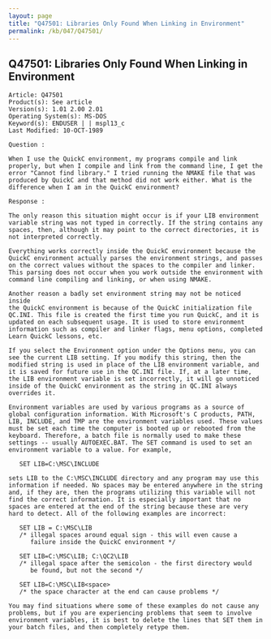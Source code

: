 ```yaml
---
layout: page
title: "Q47501: Libraries Only Found When Linking in Environment"
permalink: /kb/047/Q47501/
---
```


## Q47501: Libraries Only Found When Linking in Environment

	Article: Q47501
	Product(s): See article
	Version(s): 1.01 2.00 2.01
	Operating System(s): MS-DOS
	Keyword(s): ENDUSER | | mspl13_c
	Last Modified: 10-OCT-1989
	
	Question :
	
	When I use the QuickC environment, my programs compile and link
	properly, but when I compile and link from the command line, I get the
	error "Cannot find library." I tried running the NMAKE file that was
	produced by QuickC and that method did not work either. What is the
	difference when I am in the QuickC environment?
	
	Response :
	
	The only reason this situation might occur is if your LIB environment
	variable string was not typed in correctly. If the string contains any
	spaces, then, although it may point to the correct directories, it is
	not interpreted correctly.
	
	Everything works correctly inside the QuickC environment because the
	QuickC environment actually parses the environment strings, and passes
	on the correct values without the spaces to the compiler and linker.
	This parsing does not occur when you work outside the environment with
	command line compiling and linking, or when using NMAKE.
	
	Another reason a badly set environment string may not be noticed inside
	the QuickC environment is because of the QuickC initialization file
	QC.INI. This file is created the first time you run QuickC, and it is
	updated on each subsequent usage. It is used to store environment
	information such as compiler and linker flags, menu options, completed
	Learn QuickC lessons, etc.
	
	If you select the Environment option under the Options menu, you can
	see the current LIB setting. If you modify this string, then the
	modified string is used in place of the LIB environment variable, and
	it is saved for future use in the QC.INI file. If, at a later time,
	the LIB environment variable is set incorrectly, it will go unnoticed
	inside of the QuickC environment as the string in QC.INI always
	overrides it.
	
	Environment variables are used by various programs as a source of
	global configuration information. With Microsoft's C products, PATH,
	LIB, INCLUDE, and TMP are the environment variables used. These values
	must be set each time the computer is booted up or rebooted from the
	keyboard. Therefore, a batch file is normally used to make these
	settings -- usually AUTOEXEC.BAT. The SET command is used to set an
	environment variable to a value. For example,
	
	   SET LIB=C:\MSC\INCLUDE
	
	sets LIB to the C:\MSC\INCLUDE directory and any program may use this
	information if needed. No spaces may be entered anywhere in the string
	and, if they are, then the programs utilizing this variable will not
	find the correct information. It is especially important that no
	spaces are entered at the end of the string because these are very
	hard to detect. All of the following examples are incorrect:
	
	   SET LIB = C:\MSC\LIB
	   /* illegal spaces around equal sign - this will even cause a
	      failure inside the QuickC environment */
	
	   SET LIB=C:\MSC\LIB; C:\QC2\LIB
	   /* illegal space after the semicolon - the first directory would
	      be found, but not the second */
	
	   SET LIB=C:\MSC\LIB<space>
	   /* the space character at the end can cause problems */
	
	You may find situations where some of these examples do not cause any
	problems, but if you are experiencing problems that seem to involve
	environment variables, it is best to delete the lines that SET them in
	your batch files, and then completely retype them.
